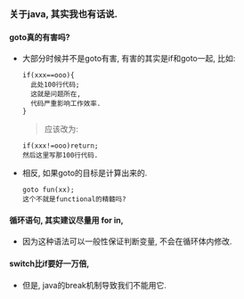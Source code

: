 ### 关于java, 其实我也有话说.

#### goto真的有害吗?

- 大部分时候并不是goto有害, 有害的其实是if和goto一起, 比如:

      if(xxx==ooo){
        此处100行代码;
        这就是问题所在,
        代码严重影响工作效率.
      }
    > 应该改为:

      if(xxx!=ooo)return;
      然后这里写那100行代码.
- 相反, 如果goto的目标是计算出来的.

      goto fun(xx);
      这个不就是functional的精髓吗?

#### 循环语句, 其实建议尽量用 for in,
- 因为这种语法可以一般性保证判断变量, 不会在循环体内修改.

#### switch比if要好一万倍,
- 但是, java的break机制导致我们不能用它.
